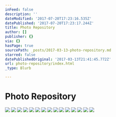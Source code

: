 ```yaml
---
inFeed: false
description: ''
dateModified: '2017-07-20T17:23:16.535Z'
datePublished: '2017-07-20T17:23:17.244Z'
title: Photo Repository
author: []
publisher: {}
via: {}
hasPage: true
sourcePath: _posts/2017-03-13-photo-repository.md
starred: false
datePublishedOriginal: '2017-03-13T21:41:45.772Z'
url: photo-repository/index.html
_type: Blurb

---
```

# Photo Repository
![](https://the-grid-user-content.s3-us-west-2.amazonaws.com/a7172759-771c-49b9-a519-69f4188d448d.png)
![](https://the-grid-user-content.s3-us-west-2.amazonaws.com/ae8432ca-d884-4e2e-88b7-f093cf7f0b07.png)
![](https://the-grid-user-content.s3-us-west-2.amazonaws.com/4a6129eb-431c-4ab5-9197-c7d16d52be63.jpg)
![](https://the-grid-user-content.s3-us-west-2.amazonaws.com/a6c06cb1-f046-4ea2-a8a5-4330c8b79783.jpg)
![](https://the-grid-user-content.s3-us-west-2.amazonaws.com/26b5d94b-6fe8-4484-a7d3-364d2500829c.png)
![](https://the-grid-user-content.s3-us-west-2.amazonaws.com/8c3c6a06-9b1f-4abf-b705-971bfa8df2bb.png)
![](https://the-grid-user-content.s3-us-west-2.amazonaws.com/4dc83460-38f2-4fc5-867c-f0ebbe0d1203.png)
![](https://the-grid-user-content.s3-us-west-2.amazonaws.com/4607ddbe-8b25-48da-81e2-b85e884c61b1.jpg)
![](https://the-grid-user-content.s3-us-west-2.amazonaws.com/aa7caca4-fb7c-4f41-9845-aa5f7b2955a8.png)
![](https://the-grid-user-content.s3-us-west-2.amazonaws.com/7ab93380-b08f-4dc6-ba04-cda51a234e88.png)
![](https://the-grid-user-content.s3-us-west-2.amazonaws.com/1f8c6455-aeb0-4307-afa4-67aaf20bd01a.png)
![](https://the-grid-user-content.s3-us-west-2.amazonaws.com/091b8a84-e6d0-4ab0-b493-cf93134f55a6.png)
![](https://the-grid-user-content.s3-us-west-2.amazonaws.com/74bae04e-105f-4cfd-beac-e4bdf2486725.png)
![](https://the-grid-user-content.s3-us-west-2.amazonaws.com/b7e7a983-5f4f-4bbe-81ea-13a317ae330e.png)
![](https://the-grid-user-content.s3-us-west-2.amazonaws.com/328d9fd6-840b-4e1e-96bc-58ba963a89d7.png)